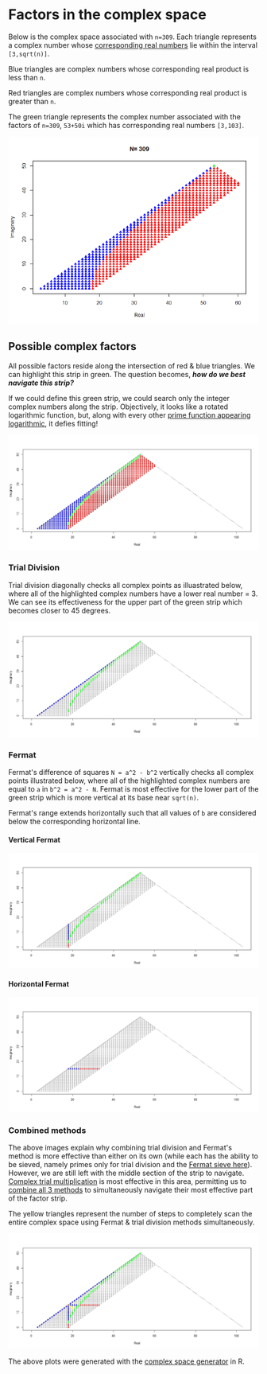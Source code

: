 # Factors in the complex space

Below is the complex space associated with `n=309`.  Each triangle represents a complex number whose [corresponding real numbers](https://github.com/OVVO-Financial/Number-Theory/blob/master/Number%20Theory%20Papers/i.pdf) lie within the interval `[3,sqrt(n)]`.

Blue triangles are complex numbers whose corresponding real product is less than `n`.

Red triangles are complex numbers whose corresponding real product is greater than `n`.

The green triangle represents the complex number associated with the factors of `n=309`, `53+50i` which has corresponding real numbers `[3,103]`.

![Complex Space](https://github.com/OVVO-Financial/Number-Theory/blob/master/Images/Complex%20plane.png)

## Possible complex factors
All possible factors reside along the intersection of red & blue triangles.  We can highlight this strip in green.  The question becomes, ***how do we best navigate this strip?***

If we could define this green strip, we could search only the integer complex numbers along the strip.  Objectively, it looks like a rotated logarithmic function, but, along with every other [prime function appearing logarithmic](https://github.com/OVVO-Financial/Number-Theory/blob/master/Number%20Theory%20Papers/On%20the%20Distribution%20of%20Prime%20Numbers.pdf), it defies fitting!

![Factor Strip](https://github.com/OVVO-Financial/Number-Theory/blob/master/Images/Factor%20Strip%20in%20Green.jpeg)

### Trial Division
Trial division diagonally checks all complex points as illuastrated below, where all of the highlighted complex numbers have a lower real number = 3.  We can see its effectiveness for the upper part of the green strip which becomes closer to 45 degrees.

![Trial Div](https://github.com/OVVO-Financial/Number-Theory/blob/master/Images/Trial%20Division%20by%203.jpeg)

### Fermat
Fermat's difference of squares `N = a^2 - b^2` vertically checks all complex points illustrated below, where all of the highlighted complex numbers are equal to `a` in `b^2 = a^2 - N`.  Fermat is most effective for the lower part of the green strip which is more vertical at its base near `sqrt(n)`.

Fermat's range extends horizontally such that all values of `b` are considered below the corresponding horizontal line.
#### Vertical Fermat
![Fermat](https://github.com/OVVO-Financial/Number-Theory/blob/master/Images/Vertical%20Fermat.jpeg)

#### Horizontal Fermat
![H Fermat](https://github.com/OVVO-Financial/Number-Theory/blob/master/Images/Fermat%20Horizontal.jpeg)


### Combined methods
The above images explain why combining trial division and Fermat's method is more effective than either on its own (while each has the ability to be sieved, namely primes only for trial division and the [Fermat sieve here](https://github.com/OVVO-Financial/Number-Theory/blob/master/Number%20Theory%20Papers/Fermat%20Sieve%20Using%20Complex%20Numbers.pdf)).  However, we are still left with the middle section of the strip to navigate.  [Complex trial multiplication](https://github.com/OVVO-Financial/Number-Theory/blob/Prime-Factorization/Complex%20Trial%20Multiplication.md) is most effective in this area, permitting us to [combine all 3 methods](https://github.com/OVVO-Financial/Number-Theory/blob/Prime-Factorization/julia/Simultaneous%20Complex%20Factorization.jl) to simultaneously navigate their most effective part of the factor strip.

The yellow triangles represent the number of steps to completely scan the entire complex space using Fermat & trial division methods simultaneously.

![Simultaneous](https://github.com/OVVO-Financial/Number-Theory/blob/master/Images/Complex%20Space%20Factorization%201.jpeg)

The above plots were generated with the [complex space generator](https://github.com/OVVO-Financial/Number-Theory/blob/master/R/Complex%20Space%20Generator.R) in R.
